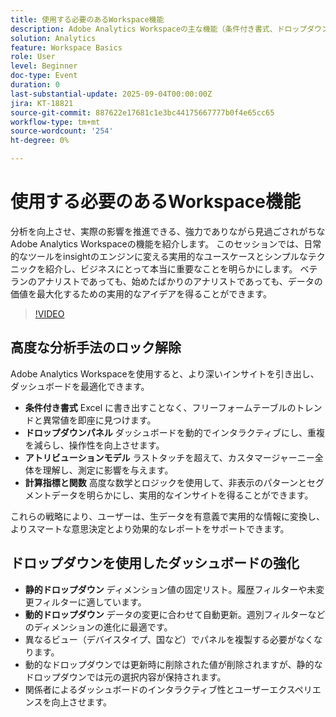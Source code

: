 ```yaml
---
title: 使用する必要のあるWorkspace機能
description: Adobe Analytics Workspaceの主な機能（条件付き書式、ドロップダウン、アトリビューションモデル、計算指標）を確認し、より深いインサイトを明らかにします。
solution: Analytics
feature: Workspace Basics
role: User
level: Beginner
doc-type: Event
duration: 0
last-substantial-update: 2025-09-04T00:00:00Z
jira: KT-18821
source-git-commit: 887622e17681c1e3bc44175667777b0f4e65cc65
workflow-type: tm+mt
source-wordcount: '254'
ht-degree: 0%

---
```



# 使用する必要のあるWorkspace機能

分析を向上させ、実際の影響を推進できる、強力でありながら見過ごされがちなAdobe Analytics Workspaceの機能を紹介します。 このセッションでは、日常的なツールをinsightのエンジンに変える実用的なユースケースとシンプルなテクニックを紹介し、ビジネスにとって本当に重要なことを明らかにします。 ベテランのアナリストであっても、始めたばかりのアナリストであっても、データの価値を最大化するための実用的なアイデアを得ることができます。

>[!VIDEO](https://video.tv.adobe.com/v/3471252/?learn=on&enablevpops&captions=jpn)

## 高度な分析手法のロック解除

Adobe Analytics Workspaceを使用すると、より深いインサイトを引き出し、ダッシュボードを最適化できます。

* **条件付き書式** Excel に書き出すことなく、フリーフォームテーブルのトレンドと異常値を即座に見つけます。
* **ドロップダウンパネル** ダッシュボードを動的でインタラクティブにし、重複を減らし、操作性を向上させます。
* **アトリビューションモデル** ラストタッチを超えて、カスタマージャーニー全体を理解し、測定に影響を与えます。
* **計算指標と関数** 高度な数学とロジックを使用して、非表示のパターンとセグメントデータを明らかにし、実用的なインサイトを得ることができます。

これらの戦略により、ユーザーは、生データを有意義で実用的な情報に変換し、よりスマートな意思決定とより効果的なレポートをサポートできます。

## ドロップダウンを使用したダッシュボードの強化

* **静的ドロップダウン** ディメンション値の固定リスト。履歴フィルターや未変更フィルターに適しています。
* **動的ドロップダウン** データの変更に合わせて自動更新。週別フィルターなどのディメンションの進化に最適です。
* 異なるビュー（デバイスタイプ、国など）でパネルを複製する必要がなくなります。
* 動的なドロップダウンでは更新時に削除された値が削除されますが、静的なドロップダウンでは元の選択内容が保持されます。
* 関係者によるダッシュボードのインタラクティブ性とユーザーエクスペリエンスを向上させます。
